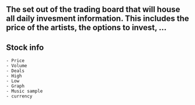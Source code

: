 ## The set out of the trading board that will house all daily invesment information. This includes the price of the artists, the options to invest, ...

## Stock info
    - Price
    - Volume
    - Deals
    - High
    - Low
    - Graph
    - Music sample
    - currency
    
